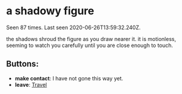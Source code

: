 # a shadowy figure

Seen 87 times. Last seen 2020-06-26T13:59:32.240Z.

the shadows shroud the figure as you draw nearer it. it is motionless, seeming to watch you carefully until you are close enough to touch.

## Buttons:

- **make contact**: I have not gone this way yet.
- **leave**: [Travel](Travel-travel.md)